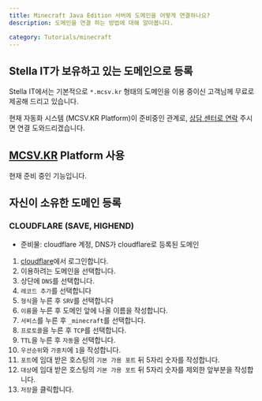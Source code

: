 ```yaml
---
title: Minecraft Java Edition 서버에 도메인을 어떻게 연결하나요?
description: 도메인을 연결 하는 방법에 대해 알아봅니다.

category: Tutorials/minecraft
---
```


## Stella IT가 보유하고 있는 도메인으로 등록
Stella IT에서는 기본적으로 `*.mcsv.kr` 형태의 도메인을 이용 중이신 고객님께 무료로 제공해 드리고 있습니다.  

현재 자동화 시스템 (MCSV.KR Platform)이 준비중인 관계로, [상담 센터로 연락](https://console.stella-it.com/support) 주시면 연결 도와드리겠습니다.

## [MCSV.KR](https://mcsv.kr) Platform 사용
현재 준비 중인 기능입니다.

## 자신이 소유한 도메인 등록
### CLOUDFLARE (SAVE, HIGHEND)
- 준비물: cloudflare 계정, DNS가 cloudflare로 등록된 도메인 
1. [cloudflare](https://dash.cloudflare.com/login/)에서 로그인합니다.
2. 이용하려는 도메인을 선택합니다.
3. 상단에 `DNS`를 선택합니다.
4. `레코드 추가`를 선택합니다
5. `형식`을 누른 후 `SRV`를 선택합니다
6. `이름`을 누른 후 도메인 앞에 나올 이름을 작성합니다.
7. `서비스`를 누른 후 `_minecraft`를 선택합니다.
8. `프로토콜`을 누른 후 `TCP`를 선택합니다.
9. `TTL`을 누른 후 `자동`을 선택합니다.
10. `우선순위`와 `가중치`에 `1`을 작성합니다.
11. `포트`에 임대 받은 호스팅의 `기본 가용 포트` 뒤 5자리 숫자를 작성합니다.
12. `대상`에 임대 받은 호스팅의 `기본 가용 포트` 뒤 5자리 숫자를 제외한 앞부분을 작성합니다.
13. `저장`을 클릭합니다.
